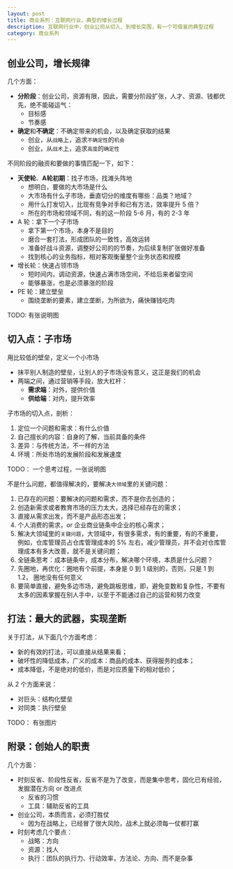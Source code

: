 ```yaml
---
layout: post
title: 商业系列：互联网行业，典型的增长过程
description: 互联网行业中，创业公司从切入、到增长突围，有一个可借鉴的典型过程
category: 商业系列
---
```


## 创业公司，增长规律

几个方面：

* **分阶段**：创业公司，资源有限，因此，需要分阶段扩张，人才、资源、钱都优先，绝不能碰运气：
	* 目标感
	* 节奏感
* **确定**和**不确定**：不确定带来的机会，以及确定获取的结果
	* 创业，从`战略`上，追求`不确定性`的`机会`
	* 创业，从`战术`上，追求`高度`的`确定性`

不同阶段的融资和要做的事情匹配一下，如下：

* **天使轮**、**A轮初期**：找子市场，找滩头阵地
	* 想明白，要做的大市场是什么
	* 大市场有什么子市场，垂直切分的维度有哪些：品类？地域？
	* 用什么打发切入，比现有竞争对手和已有方法，效率提升 5 倍？
	* 所在的市场和领域不同，有的这一阶段 5-6 月，有的 2-3 年
* A 轮：拿下一个子市场
	* 拿下第一个市场，本身不是目的
	* 磨合一套打法，形成团队的一致性，高效运转
	* 准备好战斗资源，调整好公司的的节奏，为后续复制扩张做好准备
	* 找到核心的业务指标，相对客观衡量整个业务状态和规模
* 增长轮：快速占领市场
	* 短时间内，调动资源，快速占满市场空间，不给后来者留空间
	* 能够暴涨，也是必须暴涨的阶段
* PE 轮：建立壁垒
	* 围绕垄断的要素，建立垄断，为所欲为，痛快赚钱吃肉


TODO: 有张说明图



## 切入点：子市场

用比较低的壁垒，定义一个小市场

* 抹平别人制造的壁垒，让别人的子市场没有意义，这正是我们的机会
* 两端之间，通过营销等手段，放大杠杆：
	* **需求端**：对外，提供价值
	* **供给端**：对内，提升效率

子市场的切入点，剖析：

1. 定位一个问题和需求：有什么价值
1. 自己擅长的内容：自身的了解，当前具备的条件
1. 差异：与传统方法，不一样的方法
1. 环境：所处市场的发展阶段和发展速度


TODO： 一个思考过程，一张说明图

不是什么问题，都值得解决的，要解决`大领域`里的关键问题：

1. 已存在的问题：要解决的问题和需求，而不是你去创造的；
1. 创造新需求或者教育市场的压力太大，选择已经存在的需求；
1. 直接从需求出发，而不是产品形态出发；
1. 个人消费的需求，or 企业商业链条中企业的核心需求；
1. 解决大领域里的`关键问题`，大领域中，有很多需求，有的重要，有的不重要，例如，仓库管理员占仓库管理成本的 5% 左右，减少管理员，并不会对仓库管理成本有多大改善，就不是关键问题；
1. 全链条思考：成本链条中，成本分布，解决哪个环境，本质是什么问题？
1. 先圈地，再优化：圈地有个前提，本身是 0 到 1 级别的，否则，只是 1 到 1.2， 圈地没有任何意义
1. 要简单直接，避免多边市场，避免跳板思维，即，避免变数和复杂性，不要有太多的因素掌握在别人手中，以至于不能通过自己的运营和努力改变


## 打法：最大的武器，实现垄断

关于打法，从下面几个方面考虑：

* 新的有效的打法，可以直接从结果来看；
* 破坏性的降低成本，广义的成本：商品的成本、获得服务的成本；
* 成本降低，不是绝对的低价，而是对应质量下的相对低价；

从 2 个方面来说：

* 对巨头：结构化壁垒
* 对同类：执行壁垒

TODO： 有张图片


## 附录：创始人的职责

几个方面：

* 时刻反省、阶段性反省，反省不是为了改变，而是集中思考，固化已有经验，发掘潜在方向 or 改进点
	* 反省的习惯
	* 工具：辅助反省的工具
* 创业公司，本质而言，必须打胜仗
	* 因为在战略上，已经冒了很大风险，战术上就必须每一仗都打赢
* 时刻考虑几个要点：
	* 战略：方向
	* 资源：找人
	* 执行：团队的执行力、行动效率，方法论、方向、而不是杂事





[NingG]:    http://ningg.github.com  "NingG"
